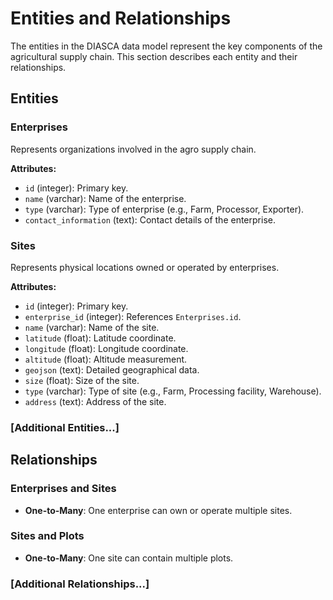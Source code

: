 # Entities and Relationships

The entities in the DIASCA data model represent the key components of the agricultural supply chain. This section describes each entity and their relationships.

## Entities

### Enterprises

Represents organizations involved in the agro supply chain.

**Attributes:**
- `id` (integer): Primary key.
- `name` (varchar): Name of the enterprise.
- `type` (varchar): Type of enterprise (e.g., Farm, Processor, Exporter).
- `contact_information` (text): Contact details of the enterprise.

### Sites

Represents physical locations owned or operated by enterprises.

**Attributes:**
- `id` (integer): Primary key.
- `enterprise_id` (integer): References `Enterprises.id`.
- `name` (varchar): Name of the site.
- `latitude` (float): Latitude coordinate.
- `longitude` (float): Longitude coordinate.
- `altitude` (float): Altitude measurement.
- `geojson` (text): Detailed geographical data.
- `size` (float): Size of the site.
- `type` (varchar): Type of site (e.g., Farm, Processing facility, Warehouse).
- `address` (text): Address of the site.

### [Additional Entities...]

## Relationships

### Enterprises and Sites

- **One-to-Many**: One enterprise can own or operate multiple sites.

### Sites and Plots

- **One-to-Many**: One site can contain multiple plots.

### [Additional Relationships...]
